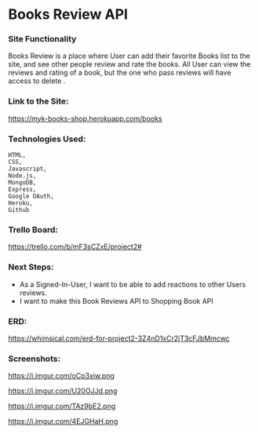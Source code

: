 # Books Review API

### Site Functionality
Books Review is a place where User can add their favorite Books list to the site, and see other people review and rate the books. All User can view the reviews and rating of a book, but the one who pass reviews will have access to delete . 


### Link to the Site:
https://myk-books-shop.herokuapp.com/books

### Technologies Used:
    HTML,
    CSS,
    Javascript,
    Node.js,
    MongoDB, 
    Express, 
    Google OAuth, 
    Heroku, 
    Github

### Trello Board:
https://trello.com/b/mF3sCZxE/project2#

### Next Steps:
<ul>
    <li>As a Signed-In-User, I want to be able to add  reactions to other Users reviews.</li>
    <li> I want to make this Book Reviews API to Shopping Book API</li>
</ul>

### ERD:
https://whimsical.com/erd-for-project2-3Z4nD1xCr2jT3cFJbMmcwc

### Screenshots:
https://i.imgur.com/oCp3xiw.png 

https://i.imgur.com/U20OJJd.png

https://i.imgur.com/TAz9bE2.png

https://i.imgur.com/4EJGHaH.png

